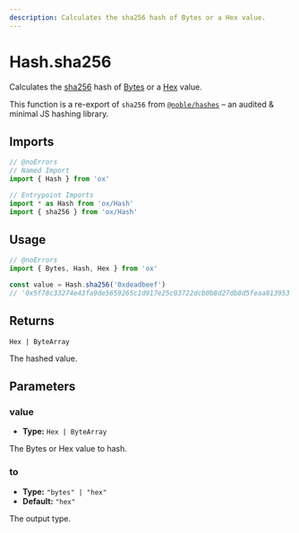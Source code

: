 ```yaml
---
description: Calculates the sha256 hash of Bytes or a Hex value.
---
```


# Hash.sha256

Calculates the [sha256](https://en.wikipedia.org/wiki/SHA256) hash of [Bytes](/api/bytes) or a [Hex](/api/hex) value.

This function is a re-export of `sha256` from [`@noble/hashes`](https://github.com/paulmillr/noble-hashes) – an audited & minimal JS hashing library.

## Imports

```ts twoslash
// @noErrors
// Named Import
import { Hash } from 'ox'

// Entrypoint Imports
import * as Hash from 'ox/Hash'
import { sha256 } from 'ox/Hash'
```

## Usage

```ts twoslash
// @noErrors
import { Bytes, Hash, Hex } from 'ox'

const value = Hash.sha256('0xdeadbeef')
// '0x5f78c33274e43fa9de5659265c1d917e25c03722dcb0b8d27db8d5feaa813953'
```

## Returns

`Hex | ByteArray`

The hashed value.

## Parameters

### value

- **Type:** `Hex | ByteArray`

The Bytes or Hex value to hash.

### to

- **Type:** `"bytes" | "hex"`
- **Default:** `"hex"`

The output type.

